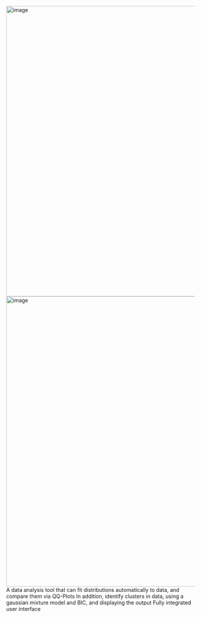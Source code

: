 <img width="1624" height="777" alt="image" src="https://github.com/user-attachments/assets/47621760-31d5-45be-be4a-5f519418cea8" /><img width="1624" height="777" alt="image" src="https://github.com/user-attachments/assets/b0602386-0ce5-4175-a971-98efbb4b1eea" />
A data analysis tool that can fit distributions automatically to data, and compare them via QQ-Plots
In addition, identify clusters in data, using a gaussian mixture model and BIC, and displaying the output
Fully integrated user interface
